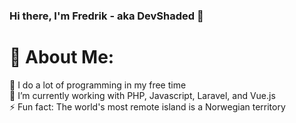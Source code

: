 ### Hi there, I'm Fredrik - aka DevShaded 👋

# 💫 About Me:
🔭 I do a lot of programming in my free time<br>🌱 I’m currently working with PHP, Javascript, Laravel, and Vue.js<br>⚡ Fun fact: The world's most remote island is a Norwegian territory
    
